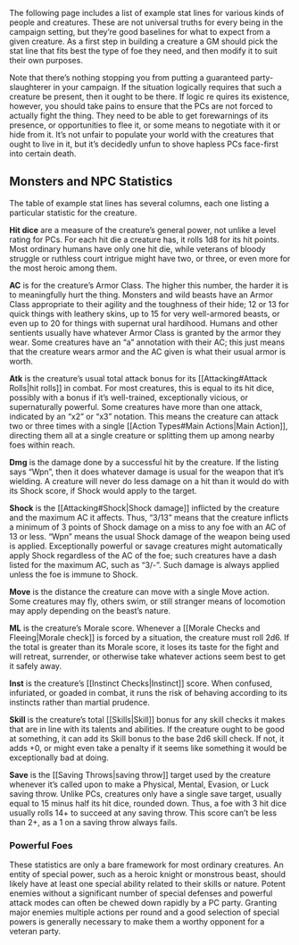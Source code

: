 The following page includes a list of example stat lines for various kinds of people and creatures. These are not universal truths for every being in the campaign setting, but they’re good baselines for what to expect from a given creature. As a first step in building a creature a GM should pick the stat line that fits best the type of foe they need, and then modify it to suit their own purposes.

Note that there’s nothing stopping you from putting a guaranteed party-slaughterer in your campaign. If the situation logically requires that such a creature be present, then it ought to be there. If logic re quires its existence, however, you should take pains to ensure that the PCs are not forced to actually fight the thing. They need to be able to get forewarnings of its presence, or opportunities to flee it, or some means to negotiate with it or hide from it. It’s not unfair to populate your world with the creatures that ought to live in it, but it’s decidedly unfun to shove hapless PCs face-first into certain death.
## Monsters and NPC Statistics
The table of example stat lines has several columns, each one listing a particular statistic for the creature. 

**Hit dice** are a measure of the creature’s general power, not unlike a level rating for PCs. For each hit die a creature has, it rolls 1d8 for its hit points. Most ordinary humans have only one hit die, while veterans of bloody struggle or ruthless court intrigue might have two, or three, or even more for the most heroic among them. 

**AC** is for the creature’s Armor Class. The higher this number, the harder it is to meaningfully hurt the thing. Monsters and wild beasts have an Armor Class appropriate to their agility and the toughness of their hide; 12 or 13 for quick things with leathery skins, up to 15 for very well-armored beasts, or even up to 20 for things with supernat ural hardihood. Humans and other sentients usually have whatever Armor Class is granted by the armor they wear. Some creatures have an “a” annotation with their AC; this just means that the creature wears armor and the AC given is what their usual armor is worth. 

**Atk** is the creature’s usual total attack bonus for its [[Attacking#Attack Rolls|hit rolls]] in combat. For most creatures, this is equal to its hit dice, possibly with a bonus if it’s well-trained, exceptionally vicious, or supernaturally powerful. Some creatures have more than one attack, indicated by an “x2” or “x3” notation. This means the creature can attack two or three times with a single [[Action Types#Main Actions|Main Action]], directing them all at a single creature or splitting them up among nearby foes within reach. 

**Dmg** is the damage done by a successful hit by the creature. If the listing says “Wpn”, then it does whatever damage is usual for the weapon that it’s wielding. A creature will never do less damage on a hit than it would do with its Shock score, if Shock would apply to the target. 

**Shock** is the [[Attacking#Shock|Shock damage]] inflicted by the creature and the maximum AC it affects. Thus, “3/13” means that the creature inflicts a minimum of 3 points of Shock damage on a miss to any foe with an AC of 13 or less. “Wpn” means the usual Shock damage of the weapon being used is applied. Exceptionally powerful or savage creatures might automatically apply Shock regardless of the AC of the foe; such creatures have a dash listed for the maximum AC, such as “3/-”. Such damage is always applied unless the foe is immune to Shock. 

**Move** is the distance the creature can move with a single Move action. Some creatures may fly, others swim, or still stranger means of locomotion may apply depending on the beast’s nature. 

**ML** is the creature’s Morale score. Whenever a [[Morale Checks and Fleeing|Morale check]] is forced by a situation, the creature must roll 2d6. If the total is greater than its Morale score, it loses its taste for the fight and will retreat, surrender, or otherwise take whatever actions seem best to get it safely away. 

**Inst** is the creature’s [[Instinct Checks|Instinct]] score. When confused, infuriated, or goaded in combat, it runs the risk of behaving according to its instincts rather than martial prudence. 

**Skill** is the creature’s total [[Skills|Skill]] bonus for any skill checks it makes that are in line with its talents and abilities. If the creature ought to be good at something, it can add its Skill bonus to the base 2d6 skill check. If not, it adds +0, or might even take a penalty if it seems like something it would be exceptionally bad at doing. 

**Save** is the [[Saving Throws|saving throw]] target used by the creature whenever it’s called upon to make a Physical, Mental, Evasion, or Luck saving throw. Unlike PCs, creatures only have a single save target, usually equal to 15 minus half its hit dice, rounded down. Thus, a foe with 3 hit dice usually rolls 14+ to succeed at any saving throw. This score can’t be less than 2+, as a 1 on a saving throw always fails.
### Powerful Foes
These statistics are only a bare framework for most ordinary creatures. An entity of special power, such as a heroic knight or monstrous beast, should likely have at least one special ability related to their skills or nature. Potent enemies without a significant number of special defenses and powerful attack modes can often be chewed down rapidly by a PC party. Granting major enemies multiple actions per round and a good selection of special powers is generally necessary to make them a worthy opponent for a veteran party.